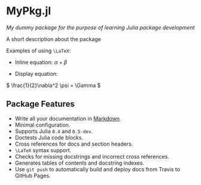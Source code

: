 # MyPkg.jl

*My dummy package for the purpose of learning Julia package development*

A short description about the package

Examples of using ``\LaTeX``:

- Inline equation: $\alpha + \beta$

- Display equation:

$ \frac{1}{2}\nabla^2 \psi = \Gamma $



## Package Features

- Write all your documentation in [Markdown](https://en.wikipedia.org/wiki/Markdown).
- Minimal configuration.
- Supports Julia `0.4` and `0.5-dev`.
- Doctests Julia code blocks.
- Cross references for docs and section headers.
- ``\LaTeX`` syntax support.
- Checks for missing docstrings and incorrect cross references.
- Generates tables of contents and docstring indexes.
- Use `git push` to automatically build and deploy docs from Travis to GitHub Pages.
